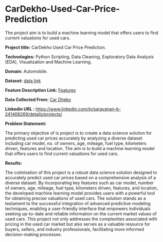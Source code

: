 # CarDekho-Used-Car-Price-Prediction
The project aim is to build a machine learning model that offers users to find current valuations for used cars.

**Project title:** CarDekho Used Car Price Prediction.

**Technologies:** Python Scripting, Data Cleaning, Exploratory Data Analysis (EDA), Visualization and Machine Learning.

**Domain:** Automobile.

**Dataset:** [data link](https://drive.google.com/drive/folders/16U7OH7URsCW0rf91cwyDqEgd9UoeZAJh)

**Feature Description Link:** [Features](https://docs.google.com/document/d/1hxW7IvCX5806H0IsG2Zg9WnVIpr2ZPueB4AElMTokGs/edit)

**Data Collected From:** [Car Dheko](https://www.cardekho.com/usedCars)

**Linkedin URL :** https://www.linkedin.com/in/saravanan-b-241468269/details/projects/

**Problem Statement:**

The primary objective of is project is to create a data science solution for predicting used car prices accurately by analyzing a diverse dataset including car model, no. of owners, age, mileage, fuel type, kilometers driven, features and location. The aim is to build a machine learning model that offers users to find current valuations for used cars.

**Results:**

The culmination of this project is a robust data science solution designed to accurately predict used car prices based on a comprehensive analysis of a diverse dataset. By incorporating key features such as car model, number of owners, age, mileage, fuel type, kilometers driven, features, and location, the developed machine learning model provides users with a powerful tool for obtaining precise valuations of used cars. The solution stands as a testament to the successful integration of advanced predictive modeling techniques, enabling a user-friendly interface that empowers individuals seeking up-to-date and reliable information on the current market values of used cars. This project not only addresses the complexities associated with pricing in the used car market but also serves as a valuable resource for buyers, sellers, and industry professionals, facilitating more informed decision-making processes.
